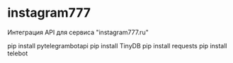 # instagram777
Интеграция API для сервиса "instagram777.ru"


pip install pytelegrambotapi
pip install TinyDB
pip install requests
pip install telebot

